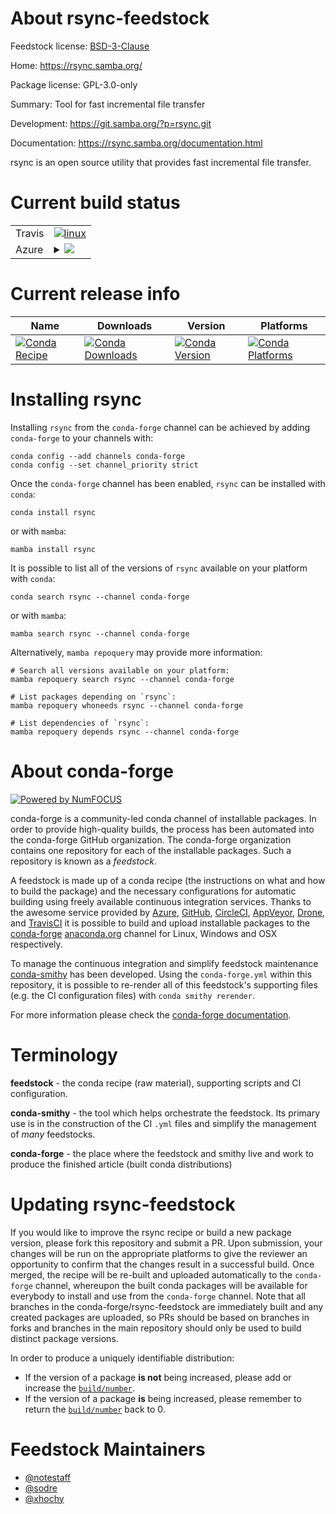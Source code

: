 About rsync-feedstock
=====================

Feedstock license: [BSD-3-Clause](https://github.com/conda-forge/rsync-feedstock/blob/main/LICENSE.txt)

Home: https://rsync.samba.org/

Package license: GPL-3.0-only

Summary: Tool for fast incremental file transfer

Development: https://git.samba.org/?p=rsync.git

Documentation: https://rsync.samba.org/documentation.html

rsync is an open source utility that provides fast incremental file transfer.


Current build status
====================


<table><tr>
    <td>Travis</td>
    <td>
      <a href="https://app.travis-ci.com/conda-forge/rsync-feedstock">
        <img alt="linux" src="https://img.shields.io/travis/com/conda-forge/rsync-feedstock/main.svg?label=Linux">
      </a>
    </td>
  </tr>
    
  <tr>
    <td>Azure</td>
    <td>
      <details>
        <summary>
          <a href="https://dev.azure.com/conda-forge/feedstock-builds/_build/latest?definitionId=1859&branchName=main">
            <img src="https://dev.azure.com/conda-forge/feedstock-builds/_apis/build/status/rsync-feedstock?branchName=main">
          </a>
        </summary>
        <table>
          <thead><tr><th>Variant</th><th>Status</th></tr></thead>
          <tbody><tr>
              <td>linux_64</td>
              <td>
                <a href="https://dev.azure.com/conda-forge/feedstock-builds/_build/latest?definitionId=1859&branchName=main">
                  <img src="https://dev.azure.com/conda-forge/feedstock-builds/_apis/build/status/rsync-feedstock?branchName=main&jobName=linux&configuration=linux%20linux_64_" alt="variant">
                </a>
              </td>
            </tr><tr>
              <td>linux_aarch64</td>
              <td>
                <a href="https://dev.azure.com/conda-forge/feedstock-builds/_build/latest?definitionId=1859&branchName=main">
                  <img src="https://dev.azure.com/conda-forge/feedstock-builds/_apis/build/status/rsync-feedstock?branchName=main&jobName=linux&configuration=linux%20linux_aarch64_" alt="variant">
                </a>
              </td>
            </tr><tr>
              <td>linux_ppc64le</td>
              <td>
                <a href="https://dev.azure.com/conda-forge/feedstock-builds/_build/latest?definitionId=1859&branchName=main">
                  <img src="https://dev.azure.com/conda-forge/feedstock-builds/_apis/build/status/rsync-feedstock?branchName=main&jobName=linux&configuration=linux%20linux_ppc64le_" alt="variant">
                </a>
              </td>
            </tr><tr>
              <td>osx_64</td>
              <td>
                <a href="https://dev.azure.com/conda-forge/feedstock-builds/_build/latest?definitionId=1859&branchName=main">
                  <img src="https://dev.azure.com/conda-forge/feedstock-builds/_apis/build/status/rsync-feedstock?branchName=main&jobName=osx&configuration=osx%20osx_64_" alt="variant">
                </a>
              </td>
            </tr><tr>
              <td>osx_arm64</td>
              <td>
                <a href="https://dev.azure.com/conda-forge/feedstock-builds/_build/latest?definitionId=1859&branchName=main">
                  <img src="https://dev.azure.com/conda-forge/feedstock-builds/_apis/build/status/rsync-feedstock?branchName=main&jobName=osx&configuration=osx%20osx_arm64_" alt="variant">
                </a>
              </td>
            </tr>
          </tbody>
        </table>
      </details>
    </td>
  </tr>
</table>

Current release info
====================

| Name | Downloads | Version | Platforms |
| --- | --- | --- | --- |
| [![Conda Recipe](https://img.shields.io/badge/recipe-rsync-green.svg)](https://anaconda.org/conda-forge/rsync) | [![Conda Downloads](https://img.shields.io/conda/dn/conda-forge/rsync.svg)](https://anaconda.org/conda-forge/rsync) | [![Conda Version](https://img.shields.io/conda/vn/conda-forge/rsync.svg)](https://anaconda.org/conda-forge/rsync) | [![Conda Platforms](https://img.shields.io/conda/pn/conda-forge/rsync.svg)](https://anaconda.org/conda-forge/rsync) |

Installing rsync
================

Installing `rsync` from the `conda-forge` channel can be achieved by adding `conda-forge` to your channels with:

```
conda config --add channels conda-forge
conda config --set channel_priority strict
```

Once the `conda-forge` channel has been enabled, `rsync` can be installed with `conda`:

```
conda install rsync
```

or with `mamba`:

```
mamba install rsync
```

It is possible to list all of the versions of `rsync` available on your platform with `conda`:

```
conda search rsync --channel conda-forge
```

or with `mamba`:

```
mamba search rsync --channel conda-forge
```

Alternatively, `mamba repoquery` may provide more information:

```
# Search all versions available on your platform:
mamba repoquery search rsync --channel conda-forge

# List packages depending on `rsync`:
mamba repoquery whoneeds rsync --channel conda-forge

# List dependencies of `rsync`:
mamba repoquery depends rsync --channel conda-forge
```


About conda-forge
=================

[![Powered by
NumFOCUS](https://img.shields.io/badge/powered%20by-NumFOCUS-orange.svg?style=flat&colorA=E1523D&colorB=007D8A)](https://numfocus.org)

conda-forge is a community-led conda channel of installable packages.
In order to provide high-quality builds, the process has been automated into the
conda-forge GitHub organization. The conda-forge organization contains one repository
for each of the installable packages. Such a repository is known as a *feedstock*.

A feedstock is made up of a conda recipe (the instructions on what and how to build
the package) and the necessary configurations for automatic building using freely
available continuous integration services. Thanks to the awesome service provided by
[Azure](https://azure.microsoft.com/en-us/services/devops/), [GitHub](https://github.com/),
[CircleCI](https://circleci.com/), [AppVeyor](https://www.appveyor.com/),
[Drone](https://cloud.drone.io/welcome), and [TravisCI](https://travis-ci.com/)
it is possible to build and upload installable packages to the
[conda-forge](https://anaconda.org/conda-forge) [anaconda.org](https://anaconda.org/)
channel for Linux, Windows and OSX respectively.

To manage the continuous integration and simplify feedstock maintenance
[conda-smithy](https://github.com/conda-forge/conda-smithy) has been developed.
Using the ``conda-forge.yml`` within this repository, it is possible to re-render all of
this feedstock's supporting files (e.g. the CI configuration files) with ``conda smithy rerender``.

For more information please check the [conda-forge documentation](https://conda-forge.org/docs/).

Terminology
===========

**feedstock** - the conda recipe (raw material), supporting scripts and CI configuration.

**conda-smithy** - the tool which helps orchestrate the feedstock.
                   Its primary use is in the construction of the CI ``.yml`` files
                   and simplify the management of *many* feedstocks.

**conda-forge** - the place where the feedstock and smithy live and work to
                  produce the finished article (built conda distributions)


Updating rsync-feedstock
========================

If you would like to improve the rsync recipe or build a new
package version, please fork this repository and submit a PR. Upon submission,
your changes will be run on the appropriate platforms to give the reviewer an
opportunity to confirm that the changes result in a successful build. Once
merged, the recipe will be re-built and uploaded automatically to the
`conda-forge` channel, whereupon the built conda packages will be available for
everybody to install and use from the `conda-forge` channel.
Note that all branches in the conda-forge/rsync-feedstock are
immediately built and any created packages are uploaded, so PRs should be based
on branches in forks and branches in the main repository should only be used to
build distinct package versions.

In order to produce a uniquely identifiable distribution:
 * If the version of a package **is not** being increased, please add or increase
   the [``build/number``](https://docs.conda.io/projects/conda-build/en/latest/resources/define-metadata.html#build-number-and-string).
 * If the version of a package **is** being increased, please remember to return
   the [``build/number``](https://docs.conda.io/projects/conda-build/en/latest/resources/define-metadata.html#build-number-and-string)
   back to 0.

Feedstock Maintainers
=====================

* [@notestaff](https://github.com/notestaff/)
* [@sodre](https://github.com/sodre/)
* [@xhochy](https://github.com/xhochy/)


<!-- dummy commit to enable rerendering -->

